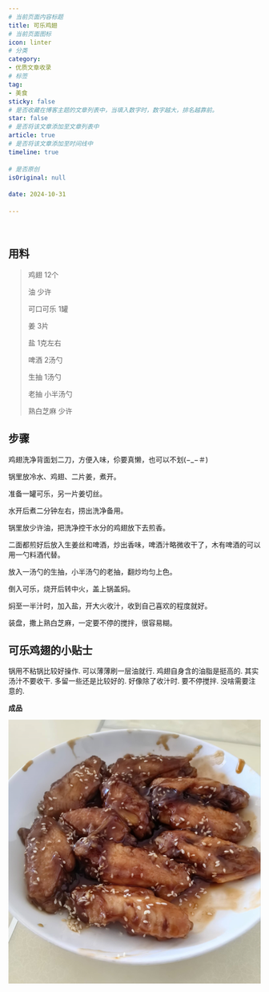 ```yaml
---
# 当前页面内容标题
title: 可乐鸡翅
# 当前页面图标
icon: linter
# 分类
category:
- 优质文章收录
# 标签
tag:
- 美食
sticky: false
# 是否收藏在博客主题的文章列表中，当填入数字时，数字越大，排名越靠前。
star: false
# 是否将该文章添加至文章列表中
article: true
# 是否将该文章添加至时间线中
timeline: true

# 是否原创
isOriginal: null

date: 2024-10-31

---
```


<br>

## 用料

> 鸡翅  12个
>
> 油   少许
>
> 可口可乐 1罐
>
> 姜   3片
>
> 盐  1克左右
>
> 啤酒   2汤勺
>
> 生抽  1汤勺
>
> 老抽  小半汤勺
>
> 熟白芝麻  少许





## 步骤

鸡翅洗净背面划二刀，方便入味，伱要真懒，也可以不划(−_−＃)

锅里放冷水、鸡翅、二片姜，煮开。

准备一罐可乐，另一片姜切丝。

水开后煮二分钟左右，捞出洗净备用。

锅里放少许油，把洗净控干水分的鸡翅放下去煎香。

二面都煎好后放入生姜丝和啤酒，炒出香味，啤酒汁略微收干了，木有啤酒的可以用一勺料酒代替。

放入一汤勺的生抽，小半汤勺的老抽，翻炒均匀上色。

倒入可乐，烧开后转中火，盖上锅盖焖。

焖至一半汁时，加入盐，开大火收汁，收到自己喜欢的程度就好。

装盘，撒上熟白芝麻，一定要不停的搅拌，很容易糊。



## 可乐鸡翅的小贴士

锅用不粘锅比较好操作. 可以薄薄刷一层油就行. 鸡翅自身含的油脂是挺高的. 其实汤汁不要收干. 多留一些还是比较好的. 好像除了收汁时. 要不停搅拌. 没啥需要注意的.

**成品**

![](./img/image-20241013233332281.png)

